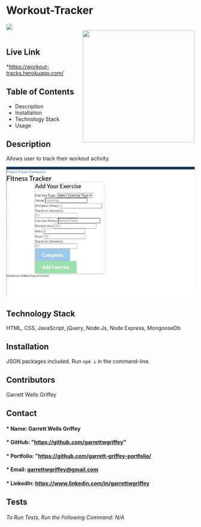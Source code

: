 # Workout-Tracker

  <img align="left" src= "https://img.shields.io/badge/License-MIT-green">
  
  <br>

  <img align="right" width="300" height="300" src="https://avatars.githubusercontent.com/u/59263270?">
  
  <br>

## Live Link 
*https://workout-tracks.herokuapp.com/

##  **Table of Contents**
* Description
* Installation
* Technology Stack
* Usage

## **Description**
Allows user to track their workout activity.

<img src = assets\workoutTrackerSS.jpg>

## **Technology Stack**
HTML, CSS, JavaScript, jQuery, Node.Js, Node Express, MongooseDb

## **Installation**
JSON packages included. Run `npm i` in the command-line.

## **Contributors**
Garrett Wells Griffey
## **Contact**
#### * Name: Garrett Wells Griffey
#### * GitHub: "https://github.com/garrettwgriffey" 
#### * Portfolio: "https://github.com/garrett-griffey-portfolio/
#### * Email: [garrettwgriffey@gmail.com](garrettwgriffey@gmail.com)
#### * LinkedIn: https://www.linkedin.com/in/garrettwgriffey

## 


## Tests
###### To Run Tests, Run the Following Command: N/A
